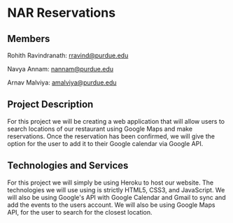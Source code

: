 # NAR Reservations 

## Members

Rohith Ravindranath: rravind@purdue.edu

Navya Annam: nannam@purdue.edu

Arnav Malviya: amalviya@purdue.edu

## Project Description
For this project we will be creating a web application that will allow users to search locations of our restaurant using Google Maps and make reservations. Once the reservation has been confirmed, we will give the option for the user to add it to their Google calendar via Google API.

## Technologies and Services 
For this project we will simply be using Heroku to host our website. The technologies we will use using is strictly HTML5, CSS3, and JavaScript. We will also be using Google's API with Google Calendar and Gmail to sync and add the events to the users account. We will also be using Google Maps API, for the user to search for the closest location.
